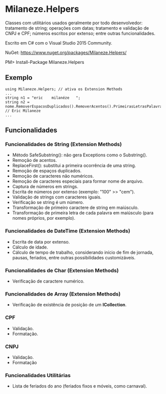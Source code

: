 # Milaneze.Helpers
Classes com utilitários usados geralmente por todo desenvolvedor: tratamento de string; operações com datas; tratamento e validação de CNPJ e CPF; números escritos por extenso; entre outras funcionalidades.

Escrito em C# com o Visual Studio 2015 Community.

NuGet: https://www.nuget.org/packages/Milaneze.Helpers/

PM> Install-Package Milaneze.Helpers

## Exemplo
```
using Milaneze.Helpers; // ativa os Extension Methods
...
string n1 = "eric    milanéze   ";
string n2 = nome.RemoverEspacosDuplicados().RemoverAcentos().PrimeirasLetrasPalavraMaiusculas(); // Eric Milaneze
...
```

## Funcionalidades

### Funcionalidades de String (Extension Methods)
* Método SafeSubstring(): não gera Exceptions como o Substring().
* Remoção de acentos.
* ReplaceFirst(): substitui a primeira ocorrência de uma string.
* Remoção de espaços duplicados.
* Remoção de caracteres não numéricos.
* Remoção de caracteres especiais para formar nome de arquivo.
* Captura de números em strings.
* Escrita de números por extenso (exemplo: "100" >> "cem").
* Validação de strings com caracteres iguais.
* Verificação se string é um número.
* Transformação de primeiro caractere de string em maiúsculo.
* Transformação de primeira letra de cada palavra em maiúsculo (para nomes próprios, por exemplo).

### Funcionalidades de DateTime (Extension Methods)
* Escrita de data por extenso.
* Cálculo de idade.
* Cálculo de tempo de trabalho, considerando início de fim de jornada, pausas, feriados, entre outras possibilidades customizáveis.

### Funcionalidades de Char (Extension Methods)
* Verificação de caractere numérico.

### Funcionalidades de Array (Extension Methods)
* Verificação de existência de posição de um **ICollection**.

### CPF
* Validação.
* Formatação.

### CNPJ
* Validação.
* Formatação

### Funcionalidades Utilitárias
* Lista de feriados do ano (feriados fixos e móveis, como carnaval).